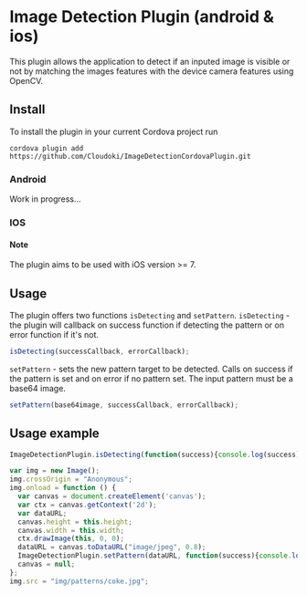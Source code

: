 # Image Detection Plugin (android & ios)
This plugin allows the application to detect if an inputed image is visible or not by matching the images features with the device camera features using OpenCV.

## Install
To install the plugin in your current Cordova project run
```
cordova plugin add https://github.com/Cloudoki/ImageDetectionCordovaPlugin.git
```

### Android
Work in progress...

### IOS
#### Note
The plugin aims to be used with iOS version >= 7.

## Usage
The plugin offers two functions `isDetecting` and `setPattern`.
`isDetecting` - the plugin will callback on success function if detecting the pattern or on error function if it's not.
```javascript
isDetecting(successCallback, errorCallback);
```

`setPattern` - sets the new pattern target to be detected. Calls on success if the pattern is set and on error if no pattern set. The input pattern must be a base64 image.
```javascript
setPattern(base64image, successCallback, errorCallback);
```

## Usage example
```javascript
ImageDetectionPlugin.isDetecting(function(success){console.log(success);}, function(error){console.log(error);});

var img = new Image();
img.crossOrigin = "Anonymous";
img.onload = function () {
  var canvas = document.createElement('canvas');
  var ctx = canvas.getContext('2d');
  var dataURL;
  canvas.height = this.height;
  canvas.width = this.width;
  ctx.drawImage(this, 0, 0);
  dataURL = canvas.toDataURL("image/jpeg", 0.8);
  ImageDetectionPlugin.setPattern(dataURL, function(success){console.log(success);}, function(error){console.log(error);});
  canvas = null;
};
img.src = "img/patterns/coke.jpg";
```
